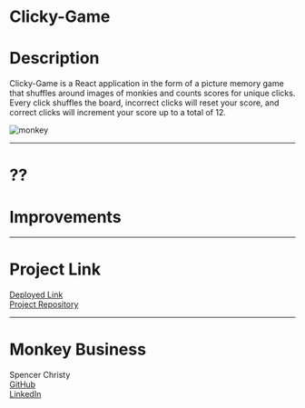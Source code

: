 Clicky-Game
====

# Description
Clicky-Game is a React application in the form of a picture memory game that shuffles around images of monkies and counts scores for unique clicks. Every click shuffles the board, incorrect clicks will reset your score, and correct clicks will increment your score up to a total of 12.

![monkey](/readmepics/monkeygame.jpg)

----

# ??


# Improvements

----

# Project Link
[Deployed Link](https://spenrad.github.io/Clicky-Game/) <br>
[Project Repository](https://github.com/spenrad/Clicky-Game) <br>

----

# Monkey Business
Spencer Christy<br>
[GitHub](https://github.com/spenrad)<br>
[LinkedIn](https://www.linkedin.com/in/spencer-christy-543b84b3/)<br>

